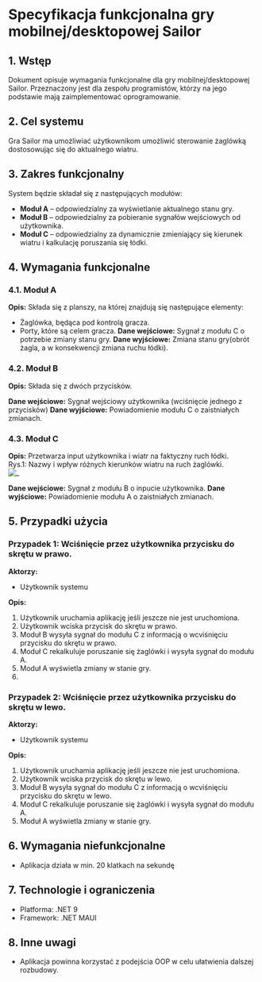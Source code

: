 # Specyfikacja funkcjonalna gry mobilnej/desktopowej Sailor

## 1. Wstęp
Dokument opisuje wymagania funkcjonalne dla gry mobilnej/desktopowej Sailor. Przeznaczony jest dla zespołu programistów, którzy na jego podstawie mają zaimplementować oprogramowanie.

## 2. Cel systemu
Gra Sailor ma umożliwiać użytkownikom umożliwić sterowanie żaglówką dostosowując się do aktualnego wiatru.

## 3. Zakres funkcjonalny
System będzie składał się z następujących modułów:
- **Moduł A** – odpowiedzialny za wyświetlanie aktualnego stanu gry.
- **Moduł B** – odpowiedzialny za pobieranie sygnałów wejściowych od użytkownika.
- **Moduł C** – odpowiedzialny za dynamicznie zmieniający się kierunek wiatru i kalkulację poruszania się łódki.

## 4. Wymagania funkcjonalne
### 4.1. Moduł A
**Opis:**
Składa się z planszy, na której znajdują się następujące elementy:
- Żaglówka, będąca pod kontrolą gracza.
- Porty, które są celem gracza.
**Dane wejściowe:**
    Sygnał z modułu C o potrzebie zmiany stanu gry.
**Dane wyjściowe:**
    Zmiana stanu gry(obrót żagla, a w konsekwencji zmiana ruchu łódki).
### 4.2. Moduł B
**Opis:**
Składa się z dwóch przycisków.

**Dane wejściowe:**
Sygnał wejściowy użytkownika (wciśnięcie jednego z przycisków)
**Dane wyjściowe:**
Powiadomienie modułu C o zaistniałych zmianach.
### 4.3. Moduł C
**Opis:**
Przetwarza input użytkownika i wiatr na faktyczny ruch łódki.\
Rys.1: Nazwy i wpływ różnych kierunków wiatru na ruch żaglówki.\
![_](https://github.com/user-attachments/assets/abd5d8af-e1ca-47df-9c6e-ef480920ea20)


**Dane wejściowe:**
Sygnał z modułu B o inpucie użytkownika.
**Dane wyjściowe:**
Powiadomienie modułu A o zaistniałych zmianach.

## 5. Przypadki użycia
### Przypadek 1: Wciśnięcie przez użytkownika przycisku do skrętu w prawo.
**Aktorzy:**
- Użytkownik systemu

**Opis:**
1. Użytkownik uruchamia aplikację jeśli jeszcze nie jest uruchomiona.
1. Użytkownik wciska przycisk do skrętu w prawo.
1. Moduł B wysyła sygnał do modułu C z informacją o wcviśnięciu przycisku do skrętu w prawo.
1. Moduł C rekalkuluje poruszanie się żaglówki i wysyła sygnał do modułu A.
1. Moduł A wyświetla zmiany w stanie gry.
2. 
### Przypadek 2: Wciśnięcie przez użytkownika przycisku do skrętu w lewo.
**Aktorzy:**
- Użytkownik systemu

**Opis:**
1. Użytkownik uruchamia aplikację jeśli jeszcze nie jest uruchomiona.
1. Użytkownik wciska przycisk do skrętu w lewo.
1. Moduł B wysyła sygnał do modułu C z informacją o wcviśnięciu przycisku do skrętu w lewo.
1. Moduł C rekalkuluje poruszanie się żaglówki i wysyła sygnał do modułu A.
1. Moduł A wyświetla zmiany w stanie gry.

## 6. Wymagania niefunkcjonalne
- Aplikacja działa w min. 20 klatkach na sekundę

## 7. Technologie i ograniczenia
- Platforma: .NET 9
- Framework: .NET MAUI

## 8. Inne uwagi
- Aplikacja powinna korzystać z podejścia OOP w celu ułatwienia dalszej rozbudowy.

